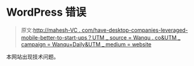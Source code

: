 # WordPress 错误

> 原文:[http://mahesh-VC . com/have-desktop-companies-leveraged-mobile-better-to-start-ups？UTM _ source = Wanqu . co&UTM _ campaign = Wanqu+Daily&UTM _ medium = website](http://mahesh-vc.com/have-desktop-companies-leveraged-mobile-better-than-start-ups?utm_source=wanqu.co&utm_campaign=Wanqu+Daily&utm_medium=website)

本网站出现技术问题。